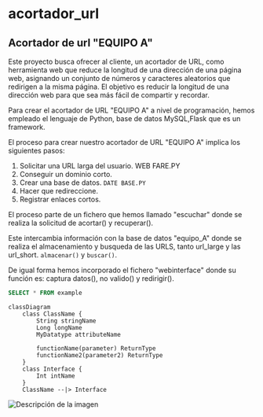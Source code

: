 # acortador_url

## Acortador de url "EQUIPO A"

Este proyecto busca ofrecer al cliente, un acortador de URL, como  herramienta web que reduce la longitud de una dirección de una página web, asignando un conjunto de números y caracteres aleatorios que redirigen a la misma página. El objetivo es reducir la longitud de una dirección web para que sea más fácil de compartir y recordar.

Para crear el acortador de URL "EQUIPO A" a nivel de programación, hemos empleado el lenguaje de Python, base de datos MySQL,Flask que es un framework.

El proceso para crear nuestro acortador de URL "EQUIPO A" implica los siguientes pasos:

1. Solicitar una URL larga del usuario. WEB FARE.PY
2. Conseguir un dominio corto.
3. Crear una base de datos. `DATE BASE.PY`
4. Hacer que redireccione.
5. Registrar enlaces cortos.

El proceso parte de un fichero que hemos llamado "escuchar" donde se realiza la solicitud de acortar() y recuperar().

Este intercambia información con la base de datos "equipo_A" donde se realiza el almacenamiento y busqueda de las URLS, tanto url_large y las url_short.
`almacenar()` y `buscar()`.

De igual forma hemos incorporado el fichero "webinterface" donde su función es:
captura datos(), no valido() y redirigir().


```sql
SELECT * FROM example
```

```mermaid
classDiagram
    class ClassName {
        String stringName
        Long longName
        MyDatatype attributeName

        functionName(parameter) ReturnType
        functionName2(parameter2) ReturnType
    }
    class Interface {
        Int intName
    }
    ClassName --|> Interface
```

![Descripción de la imagen](/images/picture.jpg)
